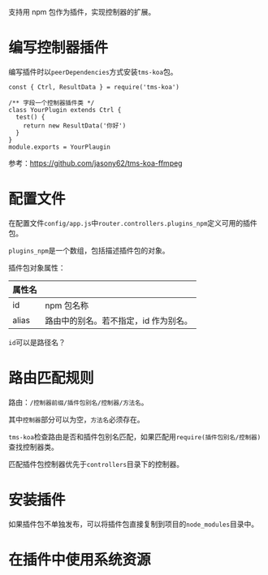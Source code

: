 支持用 npm 包作为插件，实现控制器的扩展。

# 编写控制器插件

编写插件时以`peerDependencies`方式安装`tms-koa`包。

```
const { Ctrl, ResultData } = require('tms-koa')

/** 字段一个控制器插件类 */
class YourPlugin extends Ctrl {
  test() {
    return new ResultData('你好')
  }
}
module.exports = YourPlaugin
```

参考：https://github.com/jasony62/tms-koa-ffmpeg

# 配置文件

在配置文件`config/app.js`中`router.controllers.plugins_npm`定义可用的插件包。

`plugins_npm`是一个数组，包括描述插件包的对象。

插件包对象属性：

| 属性名 |                                       |
| ------ | ------------------------------------- |
| id     | npm 包名称                            |
| alias  | 路由中的别名。若不指定，id 作为别名。 |

`id`可以是路径名？

# 路由匹配规则

路由：`/控制器前缀/插件包别名/控制器/方法名`。

其中`控制器`部分可以为空，`方法名`必须存在。

`tms-koa`检查路由是否和插件包别名匹配，如果匹配用`require(插件包别名/控制器)`查找控制器类。

匹配插件包控制器优先于`controllers`目录下的控制器。

# 安装插件

如果插件包不单独发布，可以将插件包直接复制到项目的`node_modules`目录中。

# 在插件中使用系统资源


